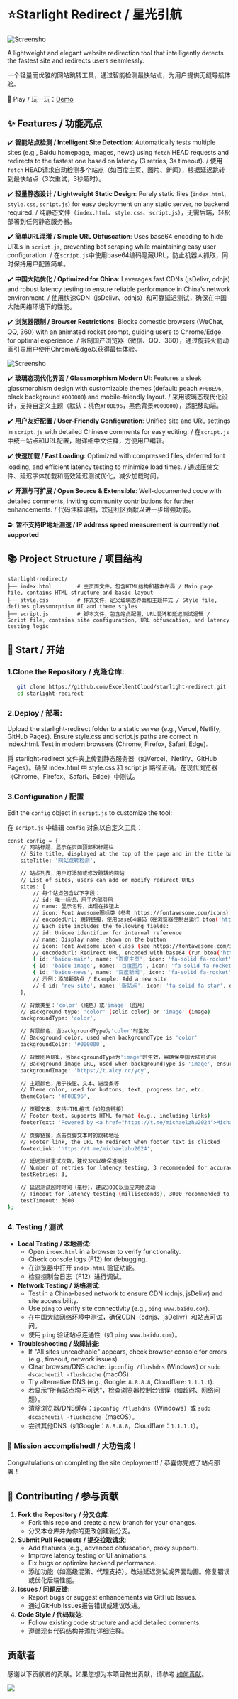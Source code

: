 # ⭐Starlight Redirect / 星光引航

![Screensho](https://img.cdn1.vip/i/68c68e349150a_1757842996.webp)

A lightweight and elegant website redirection tool that intelligently detects the fastest site and redirects users seamlessly.

一个轻量而优雅的网站跳转工具，通过智能检测最快站点，为用户提供无缝导航体验。

👋 Play / 玩一玩：[Demo](https://excellentcloud.github.io/Starlight-Redirect/)

## ✨ Features / 功能亮点

:heavy_check_mark: **智能站点检测 / Intelligent Site Detection**: Automatically tests multiple sites (e.g., Baidu homepage, images, news) using `fetch` HEAD requests and redirects to the fastest one based on latency (3 retries, 3s timeout). / 使用`fetch` HEAD请求自动检测多个站点（如百度主页、图片、新闻），根据延迟跳转到最快站点（3次重试，3秒超时）。

:heavy_check_mark: **轻量静态设计 / Lightweight Static Design**: Purely static files (`index.html`, `style.css`, `script.js`) for easy deployment on any static server, no backend required. / 纯静态文件（`index.html`、`style.css`、`script.js`），无需后端，轻松部署到任何静态服务器。

:heavy_check_mark: **简单URL混淆 / Simple URL Obfuscation**: Uses base64 encoding to hide URLs in `script.js`, preventing bot scraping while maintaining easy user configuration. / 在`script.js`中使用base64编码隐藏URL，防止机器人抓取，同时保持用户配置简单。

:heavy_check_mark: **中国大陆优化 / Optimized for China**: Leverages fast CDNs (jsDelivr, cdnjs) and robust latency testing to ensure reliable performance in China’s network environment. / 使用快速CDN（jsDelivr、cdnjs）和可靠延迟测试，确保在中国大陆网络环境下的性能。

:heavy_check_mark: **浏览器限制 / Browser Restrictions**: Blocks domestic browsers (WeChat, QQ, 360) with an animated rocket prompt, guiding users to Chrome/Edge for optimal experience. / 限制国产浏览器（微信、QQ、360），通过旋转火箭动画引导用户使用Chrome/Edge以获得最佳体验。

![Screensho](https://img.cdn1.vip/i/68c68e349150a_1757842996.webp)

:heavy_check_mark: **玻璃态现代化界面 / Glassmorphism Modern UI**: Features a sleek glassmorphism design with customizable themes (default: peach `#F0BE96`, black background `#000000`) and mobile-friendly layout. / 采用玻璃态现代化设计，支持自定义主题（默认：桃色`#F0BE96`，黑色背景`#000000`），适配移动端。

:heavy_check_mark: **用户友好配置 / User-Friendly Configuration**: Unified site and URL settings in `script.js` with detailed Chinese comments for easy editing. / 在`script.js`中统一站点和URL配置，附详细中文注释，方便用户编辑。

:heavy_check_mark: **快速加载 / Fast Loading**: Optimized with compressed files, deferred font loading, and efficient latency testing to minimize load times. / 通过压缩文件、延迟字体加载和高效延迟测试优化，减少加载时间。

:heavy_check_mark: **开源与可扩展 / Open Source & Extensible**: Well-documented code with detailed comments, inviting community contributions for further enhancements. / 代码注释详细，欢迎社区贡献以进一步增强功能。

⛔: **暂不支持IP地址测速 / IP address speed measurement is currently not supported**

## 📚 Project Structure / 项目结构

```
starlight-redirect/
├── index.html        # 主页面文件，包含HTML结构和基本布局 / Main page file, contains HTML structure and basic layout
├── style.css         # 样式文件，定义玻璃态界面和主题样式 / Style file, defines glassmorphism UI and theme styles
├── script.js         # 脚本文件，包含站点配置、URL混淆和延迟测试逻辑 / Script file, contains site configuration, URL obfuscation, and latency testing logic
```

## 🚀 Start / 开始

### 1.Clone the Repository / 克隆仓库:

```bash
   git clone https://github.com/ExcellentCloud/starlight-redirect.git
   cd starlight-redirect
```

### 2.Deploy / 部署:
Upload the starlight-redirect folder to a static server (e.g., Vercel, Netlify, GitHub Pages).
Ensure style.css and script.js paths are correct in index.html.
Test in modern browsers (Chrome, Firefox, Safari, Edge).

将 starlight-redirect 文件夹上传到静态服务器（如Vercel、Netlify、GitHub Pages）。确保 index.html 中 style.css 和 script.js 路径正确。在现代浏览器（Chrome、Firefox、Safari、Edge）中测试。

### 3.Configuration / 配置
Edit the `config` object in `script.js` to customize the tool:

在 `script.js` 中编辑 `config` 对象以自定义工具：

```bash
const config = {
    // 网站标题，显示在页面顶部和标题栏
    // Site title, displayed at the top of the page and in the title bar
    siteTitle: '网站跳转检测',

    // 站点列表，用户可添加或修改跳转的网站
    // List of sites, users can add or modify redirect URLs
    sites: [
        // 每个站点包含以下字段：
        // id: 唯一标识，用于内部引用
        // name: 显示名称，出现在按钮上
        // icon: Font Awesome图标类（参考 https://fontawesome.com/icons）
        // encodedUrl: 跳转链接，使用base64编码（在浏览器控制台运行 btoa('https://your-url') 生成）
        // Each site includes the following fields:
        // id: Unique identifier for internal reference
        // name: Display name, shown on the button
        // icon: Font Awesome icon class (see https://fontawesome.com/icons)
        // encodedUrl: Redirect URL, encoded with base64 (run btoa('https://your-url') in browser console to generate)
        { id: 'baidu-main', name: '百度主页', icon: 'fa-solid fa-rocket', encodedUrl: btoa('https://www.baidu.com') },
        { id: 'baidu-image', name: '百度图片', icon: 'fa-solid fa-rocket', encodedUrl: btoa('https://image.baidu.com') },
        { id: 'baidu-news', name: '百度新闻', icon: 'fa-solid fa-rocket', encodedUrl: btoa('https://news.baidu.com') }
        // 示例：添加新站点 / Example: Add a new site
        // { id: 'new-site', name: '新站点', icon: 'fa-solid fa-star', encodedUrl: btoa('https://example.com') }
    ],

    // 背景类型：'color'（纯色）或'image'（图片）
    // Background type: 'color' (solid color) or 'image' (image)
    backgroundType: 'color',

    // 背景颜色，当backgroundType为'color'时生效
    // Background color, used when backgroundType is 'color'
    backgroundColor: '#000000',

    // 背景图片URL，当backgroundType为'image'时生效，需确保中国大陆可访问
    // Background image URL, used when backgroundType is 'image', ensure accessible in China
    backgroundImage: 'https://t.alcy.cc/ycy',

    // 主题颜色，用于按钮、文本、进度条等
    // Theme color, used for buttons, text, progress bar, etc.
    themeColor: '#F0BE96',

    // 页脚文本，支持HTML格式（如包含链接）
    // Footer text, supports HTML format (e.g., including links)
    footerText: 'Powered by <a href="https://t.me/michaelzhu2024">Michael朱</a>',

    // 页脚链接，点击页脚文本时的跳转地址
    // Footer link, the URL to redirect when footer text is clicked
    footerLink: 'https://t.me/michaelzhu2024',

    // 延迟测试重试次数，建议3次以确保准确性
    // Number of retries for latency testing, 3 recommended for accuracy
    testRetries: 3,

    // 延迟测试超时时间（毫秒），建议3000以适应网络波动
    // Timeout for latency testing (milliseconds), 3000 recommended to handle network fluctuations
    testTimeout: 3000
};


```

### 4. Testing / 测试

- **Local Testing / 本地测试**:
  - Open `index.html` in a browser to verify functionality.
  - Check console logs (F12) for debugging.
  - 在浏览器中打开 `index.html` 验证功能。
  - 检查控制台日志（F12）进行调试。
- **Network Testing / 网络测试**:
  - Test in a China-based network to ensure CDN (cdnjs, jsDelivr) and site accessibility.
  - Use `ping` to verify site connectivity (e.g., `ping www.baidu.com`).
  - 在中国大陆网络环境中测试，确保CDN（cdnjs、jsDelivr）和站点可访问。
  - 使用 `ping` 验证站点连通性（如 `ping www.baidu.com`）。
- **Troubleshooting / 故障排查**:
  - If "All sites unreachable" appears, check browser console for errors (e.g., timeout, network issues).
  - Clear browser/DNS cache: `ipconfig /flushdns` (Windows) or `sudo dscacheutil -flushcache` (macOS).
  - Try alternative DNS (e.g., Google: `8.8.8.8`, Cloudflare: `1.1.1.1`).
  - 若显示“所有站点均不可达”，检查浏览器控制台错误（如超时、网络问题）。
  - 清除浏览器/DNS缓存：`ipconfig /flushdns`（Windows）或 `sudo dscacheutil -flushcache`（macOS）。
  - 尝试其他DNS（如Google：`8.8.8.8`，Cloudflare：`1.1.1.1`）。

### 🎉 Mission accomplished! / 大功告成！
Congratulations on completing the site deployment! / 恭喜你完成了站点部署！

## 🤝 Contributing / 参与贡献
1. **Fork the Repository / 分叉仓库**:
   - Fork this repo and create a new branch for your changes.
   - 分叉本仓库并为你的更改创建新分支。
2. **Submit Pull Requests / 提交拉取请求**:
   - Add features (e.g., advanced obfuscation, proxy support).
   - Improve latency testing or UI animations.
   - Fix bugs or optimize backend performance.
   - 添加功能（如高级混淆、代理支持）。改进延迟测试或界面动画。修复错误或优化后端性能。
3. **Issues / 问题反馈**:
   - Report bugs or suggest enhancements via GitHub Issues.
   - 通过GitHub Issues报告错误或建议改进。
4. **Code Style / 代码规范**:
   - Follow existing code structure and add detailed comments.
   - 遵循现有代码结构并添加详细注释。
## 贡献者

感谢以下贡献者的贡献。如果您想为本项目做出贡献，请参考 [如何贡献](#如何贡献)。

<a href="https://github.com/ExcellentCloud/Starlight-Redirect/graphs/contributors">
  <img src="https://contrib.rocks/image?repo=ExcellentCloud/Starlight-Redirect" />
</a>